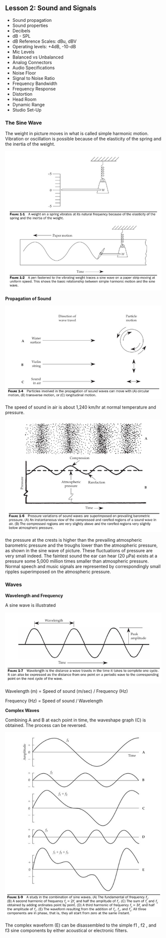 ## Lesson 2: Sound and Signals

- Sound propagation
- Sound properties
- Decibels
- dB - SPL
- dB Reference Scales: dBu, dBV
- Operating levels: +4dB, -10-dB
- Mic Levels
- Balanced vs Unbalanced
- Analog Connectors
- Audio Specifications
- Noise Floor
- Signal to Noise Ratio
- Frequency Bandwidth
- Frequency Response
- Distortion
- Head Room
- Dynamic Range
- Studio Set-Up


### The Sine Wave

The weight in picture moves in what is called simple harmonic motion. Vibration or oscillation is possible because 
of the elasticity of the spring and the inertia of the weight. 

![img](L1-Basis/L1-Basis-02-01.jpg)

__Propagation of Sound__

![img](L1-Basis/L1-Basis-02-02.jpg)

The speed of sound in air is about 1,240 km/hr at normal temperature and pressure.

![img](L1-Basis/L1-Basis-02-03.jpg)

the pressure at the crests is higher than the prevailing atmospheric barometric pressure and the troughs lower than the atmospheric pressure, as shown in the sine wave of picture. These fluctuations of pressure are very small indeed. The faintest sound the ear can hear (20 μPa) exists at a pressure some 5,000 million times smaller than atmospheric pressure. Normal speech and music signals are represented by correspondingly small ripples superimposed on the atmospheric pressure.


### Waves

__Wavelength and Frequency__

A sine wave is illustrated

![img](L1-Basis/L1-Basis-02-04.jpg)

Wavelength (m) = Speed of sound (m/sec) / Frequency (Hz)

Frequency (Hz) = Speed of sound / Wavelength


__Complex Waves__

Combining A and B at each point in time, the waveshape graph (C) is obtained. The process can be reversed.

![img](L1-Basis/L1-Basis-02-05.jpg)

The complex waveform (E) can be disassembled to the simple f1 , f2 , and f3 sine components by either acoustical or electronic filters. 













